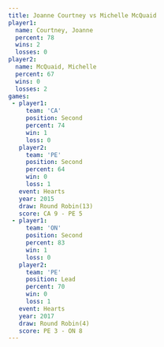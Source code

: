```yaml
---
title: Joanne Courtney vs Michelle McQuaid
player1:                 
  name: Courtney, Joanne 
  percent: 78            
  wins: 2                
  losses: 0              
player2:                 
  name: McQuaid, Michelle
  percent: 67            
  wins: 0                
  losses: 2              
games:
 - player1:          
     team: 'CA'      
     position: Second
     percent: 74     
     win: 1          
     loss: 0         
   player2:          
     team: 'PE'      
     position: Second
     percent: 64     
     win: 0          
     loss: 1         
   event: Hearts        
   year: 2015           
   draw: Round Robin(13)
   score: CA 9 - PE 5   
 - player1:          
     team: 'ON'      
     position: Second
     percent: 83     
     win: 1          
     loss: 0         
   player2:        
     team: 'PE'    
     position: Lead
     percent: 70   
     win: 0        
     loss: 1       
   event: Hearts       
   year: 2017          
   draw: Round Robin(4)
   score: PE 3 - ON 8  
---
```

